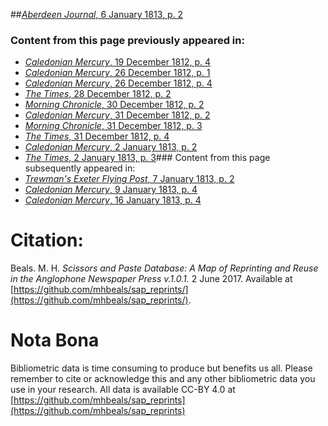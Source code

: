 ##[*Aberdeen Journal*, 6 January 1813, p. 2](https://mhbeals.github.io/sap_html/Aberdeen-Journal/Aberdeen-Journal-6-January-1813-p-2)

### Content from this page previously appeared in:
+ [*Caledonian Mercury*, 19 December 1812, p. 4](https://mhbeals.github.io/sap_html/Caledonian-Mercury/Caledonian-Mercury-19-December-1812-p-4)
+ [*Caledonian Mercury*, 26 December 1812, p. 1](https://mhbeals.github.io/sap_html/Caledonian-Mercury/Caledonian-Mercury-26-December-1812-p-1)
+ [*Caledonian Mercury*, 26 December 1812, p. 4](https://mhbeals.github.io/sap_html/Caledonian-Mercury/Caledonian-Mercury-26-December-1812-p-4)
+ [*The Times*, 28 December 1812, p. 2](https://mhbeals.github.io/sap_html/The-Times/The-Times-28-December-1812-p-2)
+ [*Morning Chronicle*, 30 December 1812, p. 2](https://mhbeals.github.io/sap_html/Morning-Chronicle/Morning-Chronicle-30-December-1812-p-2)
+ [*Caledonian Mercury*, 31 December 1812, p. 2](https://mhbeals.github.io/sap_html/Caledonian-Mercury/Caledonian-Mercury-31-December-1812-p-2)
+ [*Morning Chronicle*, 31 December 1812, p. 3](https://mhbeals.github.io/sap_html/Morning-Chronicle/Morning-Chronicle-31-December-1812-p-3)
+ [*The Times*, 31 December 1812, p. 4](https://mhbeals.github.io/sap_html/The-Times/The-Times-31-December-1812-p-4)
+ [*Caledonian Mercury*, 2 January 1813, p. 2](https://mhbeals.github.io/sap_html/Caledonian-Mercury/Caledonian-Mercury-2-January-1813-p-2)
+ [*The Times*, 2 January 1813, p. 3](https://mhbeals.github.io/sap_html/The-Times/The-Times-2-January-1813-p-3)### Content from this page subsequently appeared in:
+ [*Trewman's Exeter Flying Post*, 7 January 1813, p. 2](https://mhbeals.github.io/sap_html/Trewman's-Exeter-Flying-Post/Trewman's-Exeter-Flying-Post-7-January-1813-p-2)
+ [*Caledonian Mercury*, 9 January 1813, p. 4](https://mhbeals.github.io/sap_html/Caledonian-Mercury/Caledonian-Mercury-9-January-1813-p-4)
+ [*Caledonian Mercury*, 16 January 1813, p. 4](https://mhbeals.github.io/sap_html/Caledonian-Mercury/Caledonian-Mercury-16-January-1813-p-4)
                    
# Citation: 

Beals. M. H. *Scissors and Paste Database: A Map of Reprinting and Reuse in the Anglophone Newspaper Press v.1.0.1.* 2 June 2017. Available at [https://github.com/mhbeals/sap_reprints/](https://github.com/mhbeals/sap_reprints/). 
                    
# Nota Bona

Bibliometric data is time consuming to produce but benefits us all. Please remember to cite or acknowledge this and any other bibliometric data you use in your research. All data is available CC-BY 4.0 at [https://github.com/mhbeals/sap_reprints](https://github.com/mhbeals/sap_reprints)